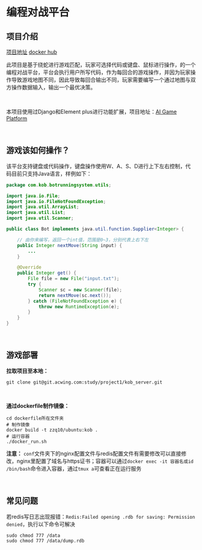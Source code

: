 # 编程对战平台

## 项目介绍

[项目地址](https://github.com/ZzqForCoding/king-of-bots)
[docker hub](https://hub.docker.com/repository/docker/zzq10/ubuntu/general)

此项目是基于绕蛇进行游戏匹配，玩家可选择代码或键盘、鼠标进行操作，的一个编程对战平台，平台会执行用户所写代码，作为每回合的游戏操作，并因为玩家操作导致游戏地图不同，因此导致每回合输出不同，玩家需要编写一个通过地图与双方操作数据输入，输出一个最优决策。

<br>

本项目使用过Django和Element plus进行功能扩展，项目地址：[AI Game Platform](https://github.com/ZzqForCoding/ai_game)

<br>

## 游戏该如何操作？

该平台支持键盘或代码操作，键盘操作使用W、A、S、D进行上下左右控制，代码目前只支持Java语言，样例如下：

```java
package com.kob.botrunningsystem.utils;

import java.io.File;
import java.io.FileNotFoundException;
import java.util.ArrayList;
import java.util.List;
import java.util.Scanner;

public class Bot implements java.util.function.Supplier<Integer> {

    // 由你来编写，返回一个int值，范围是0~3，分别代表上右下左
    public Integer nextMove(String input) {
        ...
    }

    @Override
    public Integer get() {
        File file = new File("input.txt");
        try {
            Scanner sc = new Scanner(file);
            return nextMove(sc.next());
        } catch (FileNotFoundException e) {
            throw new RuntimeException(e);
        }
    }
}
```

<br>

## 游戏部署

**拉取项目至本地：**
```git
git clone git@git.acwing.com:study/project1/kob_server.git
```
<br>

**通过dockerfile制作镜像：**
```shell
cd dockerfile所在文件夹
# 制作镜像
docker build -t zzq10/ubuntu:kob .
# 运行容器
./docker_run.sh
```

**注意：** `conf`文件夹下的nginx配置文件与redis配置文件有需要修改可以直接修改，nginx里配置了域名与https证书；容器可以通过`docker exec -it 容器名或id /bin/bash`命令进入容器，通过`tmux a`可查看正在运行服务

<br>

## 常见问题

若redis写日志出现报错：`Redis:Failed opening .rdb for saving: Permission denied`，执行以下命令可解决
```shell
sudo chmod 777 /data
sudo chmod 777 /data/dump.rdb
```
